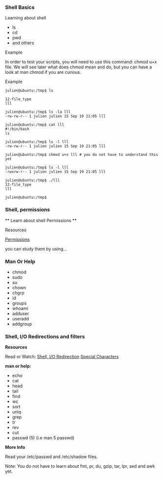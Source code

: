 ### Shell Basics

Learning about shell

- ls 
- cd
- pwd
- and others

Example

In order to test your scripts, you will need to use this command: chmod u+x file.
We will see later what does chmod mean and do, but you can have a look at man chmod if you are curious.

Example

```
julien@ubuntu:/tmp$ ls

12-file_type
lll

julien@ubuntu:/tmp$ ls -la lll
-rw-rw-r-- 1 julien julien 15 Sep 19 21:05 lll

julien@ubuntu:/tmp$ cat lll
#!/bin/bash
ls

julien@ubuntu:/tmp$ ls -l lll
-rw-rw-r-- 1 julien julien 15 Sep 19 21:05 lll

julien@ubuntu:/tmp$ chmod u+x lll # you do not have to understand this yet

julien@ubuntu:/tmp$ ls -l lll
-rwxrw-r-- 1 julien julien 15 Sep 19 21:05 lll

julien@ubuntu:/tmp$ ./lll
12-file_type
lll

julien@ubuntu:/tmp$

```

### Shell, permissions

** Learn about shell Permissions **

Resources

[Permissions](https://intranet.alxswe.com/rltoken/aQmRB6ms-SDHUhqY0Rsa3g)

you can study them by using...

### Man Or Help

- chmod
- sudo
- su
- chown
- chgrp
- id
- groups
- whoami
- adduser
- useradd
- addgroup

### Shell, I/O Redirections and filters

**Resources**

Read or Watch:
[Shell, I/O Redirection](https://intranet.alxswe.com/rltoken/fGOQQXRKbvOcd1qLRxHzLQ)
[Special Characters](https://intranet.alxswe.com/rltoken/c1pz13vke3HPH0S8iALbtw)

**man or help:**

- echo
- cat
- head
- tail
- find
- wc
- sort
- uniq
- grep
- tr
- rev
- cut
- passwd (5) (i.e man 5 passwd)

**More Info**

Read your /etc/passwd and /etc/shadow files.

Note: You do not have to learn about fmt, pr, du, gzip, tar, lpr, sed and awk yet.
